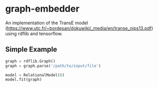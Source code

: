 # graph-embedder
An implementation of the TransE model (https://www.utc.fr/~bordesan/dokuwiki/_media/en/transe_nips13.pdf) using rdflib and tensorflow.

## Simple Example

```python
graph = rdflib.Graph()
graph = graph.parse('/path/to/input/file')

model = RelationalModel(8)
model.fit(graph)
```

